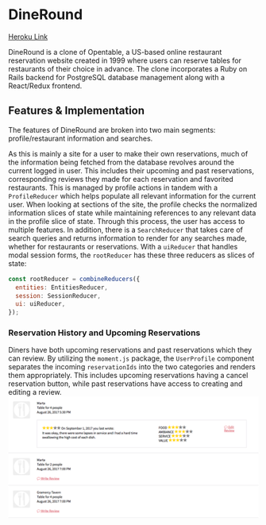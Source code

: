 # DineRound
[Heroku Link](https://dine-round.herokuapp.com/)

DineRound is a clone of Opentable, a US-based online restaurant reservation website created in 1999 where users can reserve tables for restaurants of their choice in advance. The clone incorporates a Ruby on Rails backend for PostgreSQL database management along with a React/Redux frontend.

## Features & Implementation

The features of DineRound are broken into two main segments: profile/restaurant information and searches.

As this is mainly a site for a user to make their own reservations, much of the information being fetched from the database revolves around the current logged in user. This includes their upcoming and past reservations, corresponding reviews they made for each reservation and favorited restaurants. This is managed by profile actions in tandem with a `ProfileReducer` which helps populate all relevant information for the current user. When looking at sections of the site, the profile checks the normalized information slices of state while maintaining references to any relevant data in the profile slice of state. Through this process, the user has access to multiple features. In addition, there is a `SearchReducer` that takes care of search queries and returns information to render for any searches made, whether for restaurants or reservations. With a `uiReducer` that handles modal session forms, the `rootReducer` has these three reducers as slices of state:

```javascript
const rootReducer = combineReducers({
  entities: EntitiesReducer,
  session: SessionReducer,
  ui: uiReducer,
});
```

### Reservation History and Upcoming Reservations

Diners have both upcoming reservations and past reservations which they can review. By utilizing the `moment.js` package, the `UserProfile` component separates the incoming `reservationIds` into the two categories and renders them appropriately. This includes upcoming reservations having a cancel reservation button, while past reservations have access to creating and editing a review.
![Screenshot](app/assets/images/readme/past.png)
